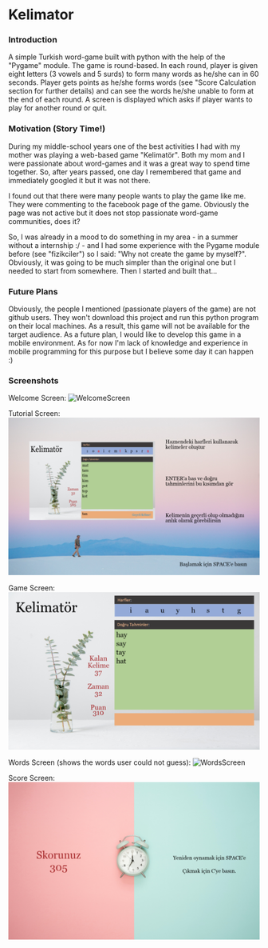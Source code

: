 # Kelimator

### Introduction
A simple Turkish word-game built with python with the help of the "Pygame" module.
The game is round-based. In each round, player is given eight letters (3 vowels and 5 surds) to form many words as he/she can in 60 seconds. Player gets points as he/she forms words (see "Score Calculation section for further details) and can see the words he/she unable to form at the end of each round. A screen is displayed which asks if player wants to play for another round or quit.

### Motivation (Story Time!)
During my middle-school years one of the best activities I had with my mother was playing a web-based game "Kelimatör". Both my mom and I were passionate about word-games and it was a great way to spend time together. So, after years passed, one day I remembered that game and immediately googled it but it was not there.

I found out that there were many people wants to play the game like me. They were commenting to the facebook page of the game. Obviously the page was not active but it does not stop passionate word-game communities, does it?

So, I was already in a mood to do something in my area - in a summer without a internship :/ - and I had some experience with the Pygame module before (see "fizikciler") so I said: "Why not create the game by myself?". Obviously, it was going to be much simpler than the original one but I needed to start from somewhere. Then I started and built that...

### Future Plans
Obviously, the people I mentioned (passionate players of the game) are not github users. They won't download this project and run this python program on their local machines. As a result, this game will not be available for the target audience. As a future plan, I would like to develop this game in a mobile environment. As for now I'm lack of knowledge and experience in mobile programming for this purpose but I believe some day it can happen :)

### Screenshots
Welcome Screen:
![WelcomeScreen](/screenshots/welcome.png)

Tutorial Screen:
![TutorialScreen](/screenshots/tutorial.png)

Game Screen:
![GameScreen](/screenshots/gameScreenWithWords.png)

Words Screen (shows the words user could not guess):
![WordsScreen](/screenshots/wordsScreen.png)

Score Screen:
![ScoreScreen](/screenshots/scoreScreen.png)


